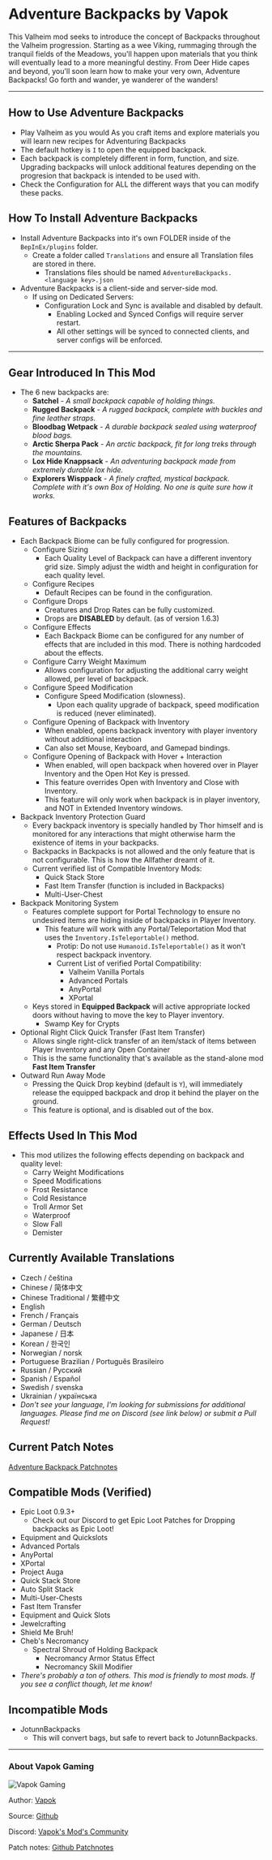 # Adventure Backpacks by Vapok

This Valheim mod seeks to introduce the concept of Backpacks throughout the Valheim progression. 
Starting as a wee Viking, rummaging through the tranquil fields of the Meadows, you'll happen upon materials 
that you think will eventually lead to a more meaningful destiny.  From Deer Hide capes and beyond, you'll soon 
learn how to make your very own, Adventure Backpacks!  Go forth and wander, ye wanderer of the wanders! 

---

## How to Use Adventure Backpacks
* Play Valheim as you would As you craft items and explore materials you will learn new recipes for Adventuring Backpacks
* The default hotkey is `I` to open the equipped backpack.
* Each backpack is completely different in form, function, and size.  Upgrading backpacks will unlock additional features depending on the progresion that backpack is intended to be used with.
* Check the Configuration for ALL the different ways that you can modify these packs.

## How To Install Adventure Backpacks
* Install Adventure Backpacks into it's own FOLDER inside of the `BepInEx/plugins` folder.
  * Create a folder called `Translations` and ensure all Translation files are stored in there.
    * Translations files should be named `AdventureBackpacks.<language key>.json`
* Adventure Backpacks is a client-side and server-side mod.
  * If using on Dedicated Servers:
    * Configuration Lock and Sync is available and disabled by default.
      * Enabling Locked and Synced Configs will require server restart.
      * All other settings will be synced to connected clients, and server configs will be enforced.

---

## Gear Introduced In This Mod
* The 6 new backpacks are:
    * **Satchel** - _A small backpack capable of holding things._
    * **Rugged Backpack**  - _A rugged backpack, complete with buckles and fine leather straps._
    * **Bloodbag Wetpack** - _A durable backpack sealed using waterproof blood bags._
    * **Arctic Sherpa Pack** - _An arctic backpack, fit for long treks through the mountains._
    * **Lox Hide Knappsack** - _An adventuring backpack made from extremely durable lox hide._
    * **Explorers Wisppack** - _A finely crafted, mystical backpack. Complete with it's own Box of Holding. No one is quite sure how it works._

## Features of Backpacks
* Each Backpack Biome can be fully configured for progression.
  * Configure Sizing
    * Each Quality Level of Backpack can have a different inventory grid size. Simply adjust the width and height in configuration for each quality level.
  * Configure Recipes
    * Default Recipes can be found in the configuration.
  * Configure Drops
    * Creatures and Drop Rates can be fully customized.
    * Drops are **DISABLED** by default. (as of version 1.6.3)
  * Configure Effects
    * Each Backpack Biome can be configured for any number of effects that are included in this mod.  There is nothing hardcoded about the effects.
  * Configure Carry Weight Maximum
    * Allows configuration for adjusting the additional carry weight allowed, per level of backpack.
  * Configure Speed Modification
    * Configure Speed Modification (slowness).
      * Upon each quality upgrade of backpack, speed modification is reduced (never eliminated).
  * Configure Opening of Backpack with Inventory
    * When enabled, opens backpack inventory with player inventory without additional interaction
    * Can also set Mouse, Keyboard, and Gamepad bindings.
  * Configure Opening of Backpack with Hover + Interaction
    * When enabled, will open backpack when hovered over in Player Inventory and the Open Hot Key is pressed.
    * This feature overrides Open with Inventory and Close with Inventory.
    * This feature will only work when backpack is in player inventory, and NOT in Extended Inventory windows.
* Backpack Inventory Protection Guard
  * Every backpack inventory is specially handled by Thor himself and is monitored for any interactions that might otherwise harm the existence of items in your backpacks.
  * Backpacks in Backpacks is not allowed and the only feature that is not configurable. This is how the Allfather dreamt of it.
  * Current verified list of Compatible Inventory Mods:
    * Quick Stack Store
    * Fast Item Transfer (function is included in Backpacks)
    * Multi-User-Chest
* Backpack Monitoring System
  * Features complete support for Portal Technology to ensure no undesired items are hiding inside of backpacks in Player Inventory.
    * This feature will work with any Portal/Teleportation Mod that uses the `Inventory.IsTeleportable()` method.
      * Protip: Do not use `Humanoid.IsTeleportable()` as it won't respect backpack inventory.
      * Current List of verified Portal Compatibility:
        * Valheim Vanilla Portals
        * Advanced Portals
        * AnyPortal
        * XPortal
  * Keys stored in **Equipped Backpack** will active appropriate locked doors without having to move the key to Player inventory.
    * Swamp Key for Crypts
* Optional Right Click Quick Transfer (Fast Item Transfer)
  * Allows single right-click transfer of an item/stack of items between Player Inventory and any Open Container
  * This is the same functionality that's available as the stand-alone mod **Fast Item Transfer**
* Outward Run Away Mode
  * Pressing the Quick Drop keybind (default is `Y`), will immediately release the equipped backpack and drop it behind the player on the ground.
  * This feature is optional, and is disabled out of the box.
       

## Effects Used In This Mod
* This mod utilizes the following effects depending on backpack and quality level:
  * Carry Weight Modifications
  * Speed Modifications
  * Frost Resistance
  * Cold Resistance
  * Troll Armor Set
  * Waterproof
  * Slow Fall
  * Demister

## Currently Available Translations
* Czech / čeština
* Chinese / 简体中文
* Chinese Traditional / 繁體中文
* English
* French / Français
* German / Deutsch
* Japanese / 日本
* Korean / 한국인
* Norwegian / norsk
* Portuguese Brazilian / Português Brasileiro
* Russian / Русский
* Spanish / Español
* Swedish / svenska
* Ukrainian / українська
* *Don't see your language, I'm looking for submissions for additional languages. Please find me on Discord (see link below) or submit a Pull Request!*

## Current Patch Notes
[Adventure Backpack Patchnotes](https://github.com/Vapok/AdventureBackpacks/blob/main/PATCHNOTES.md) 

## Compatible Mods (Verified)
* Epic Loot 0.9.3+
  * Check out our Discord to get Epic Loot Patches for Dropping backpacks as Epic Loot!
* Equipment and Quickslots
* Advanced Portals
* AnyPortal
* XPortal
* Project Auga
* Quick Stack Store
* Auto Split Stack
* Multi-User-Chests
* Fast Item Transfer
* Equipment and Quick Slots
* Jewelcrafting
* Shield Me Bruh!
* Cheb's Necromancy
  * Spectral Shroud of Holding Backpack
    * Necromancy Armor Status Effect
    * Necromancy Skill Modifier
* _There's probably a ton of others. This mod is friendly to most mods. If you see a conflict though, let me know!_

## Incompatible Mods
* JotunnBackpacks
  * This will convert bags, but safe to revert back to JotunnBackpacks.

---

### About Vapok Gaming
![Vapok Gaming](https://avatars.githubusercontent.com/u/1264136?s=180&v=4)

Author: [Vapok](https://github.com/Vapok)

Source: [Github](https://github.com/Vapok/AdventureBackpacks)

Discord: [Vapok's Mod's Community](https://discord.gg/5YAJkRFBXt)

Patch notes: [Github Patchnotes](https://github.com/Vapok/AdventureBackpacks/blob/main/PATCHNOTES.md)